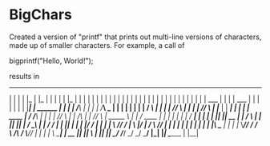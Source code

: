 # BigChars
Created a version of "printf" that prints out multi-line versions of characters, made up of smaller characters. For example, a call of 

bigprintf("Hello, World!");

results in

 __      __                 __          __                                           _        _                             __                _      __
|  |    |  |               |_ |        |_ |                                         | |      | |                           |_ |              | |    |  |
|  |    |  |                | |         | |                                         | |      | |                            | |              | |    |  |
|  |    |  |                | |         | |          ___                            | |      | |     ___                    | |              | |    |  |
|  |____|  |    ______      | |         | |         /___\                           | |      | |    /___\    _              | |              | |    |  |
|          |   / _____\     | |         | |        //   \\                          | |      | |   //   \\  | |_______      | |        ______| |    |  |
|   ____   |  / /_____\\    | |         | |       //     \\                         | |  /\  | |  //     \\ |   _____ \     | |       /  ____  |    |  |
|  |    |  | / ________|    | |         | |       ||     ||        __               | | /  \ | |  ||     || |  /     \_\    | |      / /     | |    |__|
|  |    |  |/ /             | |         | |       \\     //       /  |              \ |/    \| /  \\     // | |             | |      | |     | |
|  |    |  |\ \________    _| |_       _| |_       \\___//      _/  /                \   /\   /    \\___//  | |            _| |_     \ \_____| |     __
|__|    |__| \ ________|  |_____|     |_____|       \___/      /___/                  \_/  \_/      \___/   |_|           |_____|     \_______ |    |__|
